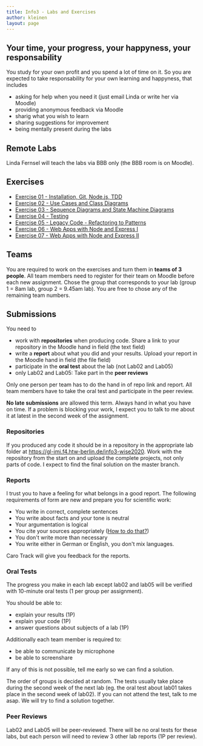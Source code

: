 ```yaml
---
title: Info3 - Labs and Exercises
author: kleinen
layout: page
---
```


## Your time, your progress, your happyness, your responsability
 You study for your own profit and you spend a lot of time on it. So you are expected to take responsability for your own learning and happyness, that includes
* asking for help when you need it (just email Linda or write her via Moodle)
* providing anonymous feedback via Moodle
* sharig what you wish to learn
* sharing suggestions for improvement
* being mentally present during the labs

## Remote Labs
Linda Fernsel will teach the labs via BBB only (the BBB room is on Moodle).

## Exercises
* [Exercise 01 - Installation, Git, Node.js, TDD](lab-01-startup)
* [Exercise 02 - Use Cases and Class Diagrams](lab-02-usecases-class)
* [Exercise 03 - Sequence Diagrams and State Machine Diagrams](lab-03-sequence-state)
* [Exercise 04 - Testing](lab-04-testing)
* [Exercise 05 - Legacy Code - Refactoring to Patterns](lab-05-legacy)
* [Exercise 06 - Web Apps with Node and Express I](lab-06-express-1)
* [Exercise 07 - Web Apps with Node and Express II](lab-06-express-2)

## Teams
You are required to work on the exercises and turn them in **teams of  3 people**. All team members need to register for their team on Moodle before each new assignment. Chose the group that corresponds to your lab (group 1 = 8am lab, group 2 = 9.45am lab). You are free to chose any of the remaining team numbers.

## Submissions
You need to
* work with **repositories** when producing code. Share a link to your repository in the Moodle hand in field (the text field)
* write a **report** about what you did and your results. Upload your report in the Moodle hand in field (the file field)
* participate in the **oral test** about the lab (not Lab02 and Lab05)
* only Lab02 and Lab05: Take part in the **peer reviews**

Only one person per team has to do the hand in of repo link and report. All team members have to take the oral test and participate in the peer review.

**No late submissions** are allowed this term. Always hand in what you have on time. If a problem is blocking your work, I expect you to talk to me about it at latest in the second week of the assignment.

### Repositories
If you produced any code it should be in a repository in the appropriate lab folder at https://gl-imi.f4.htw-berlin.de/info3-wise2020. Work with the repository from the start on and upload the complete projects, not only parts of code. I expect to find the final solution on the master branch.

### Reports
I trust you to have a feeling for what belongs in a good report. The following requirements of form are new and prepare you for scientific work:
* You write in correct, complete sentences
* You write about facts and your tone is neutral
* Your argumentation is logical 
* You cite your sources appropriately ([How to do that?](https://people.f3.htw-berlin.de/Professoren/Pruemper/pdf/RichtlinienHaus-undDiplomarbeiten.pdf))
* You don't write more than necessary
* You write either in German or English, you don't mix languages.

Caro Track will give you feedback for the reports.

### Oral Tests
The progress you make in each lab except lab02 and lab05 will be verified with 10-minute oral tests (1 per group per assignment).

You should be able to:
* explain your results (1P)
* explain your code (1P)
* answer questions about subjects of a lab (1P)

Additionally each team member is required to:
* be able to communicate by microphone
* be able to screenshare

If any of this is not possible, tell me early so we can find a solution.

The order of groups is decided at random. The tests usually take place during the second week of the next lab (eg. the oral test about lab01 takes place in the second week of lab02). If you can not attend the test, talk to me asap. We will try to find a solution together.

### Peer Reviews
Lab02 and Lab05 will be peer-reviewed. There will be no oral tests for these labs, but each person will need to review 3 other lab reports (1P per review). 
